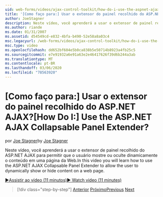 ```yaml
---
uid: web-forms/videos/ajax-control-toolkit/how-do-i-use-the-aspnet-ajax-collapsable-panel-extender
title: '[Como faço para:] Usar o extensor do painel recolhido do ASP.NET AJAX? | Microsoft Docs'
author: JoeStagner
description: Neste vídeo, você aprenderá a usar o extensor de painel recolhido do ASP.NET AJAX para permitir que o usuário mostre ou oculte dinamicamente o conteúdo em uma página da Web.
ms.author: riande
ms.date: 01/31/2007
ms.assetid: d54549cd-e832-4bfa-b490-52e58a8a03c4
msc.legacyurl: /web-forms/videos/ajax-control-toolkit/how-do-i-use-the-aspnet-ajax-collapsable-panel-extender
msc.type: video
ms.openlocfilehash: dd652bf604e5b0ca838b5e50714b8923a4fb25c5
ms.sourcegitcommit: e7e91932a6e91a63e2e46417626f39d6b244a3ab
ms.translationtype: MT
ms.contentlocale: pt-BR
ms.lasthandoff: 03/06/2020
ms.locfileid: "78563920"
---
```

# <a name="how-do-i-use-the-aspnet-ajax-collapsable-panel-extender"></a><span data-ttu-id="3f640-104">[Como faço para:] Usar o extensor do painel recolhido do ASP.NET AJAX?</span><span class="sxs-lookup"><span data-stu-id="3f640-104">[How Do I:] Use the ASP.NET AJAX Collapsable Panel Extender?</span></span>

<span data-ttu-id="3f640-105">por [Joe Stagner](https://github.com/JoeStagner)</span><span class="sxs-lookup"><span data-stu-id="3f640-105">by [Joe Stagner](https://github.com/JoeStagner)</span></span>

<span data-ttu-id="3f640-106">Neste vídeo, você aprenderá a usar o extensor de painel recolhido do ASP.NET AJAX para permitir que o usuário mostre ou oculte dinamicamente o conteúdo em uma página da Web.</span><span class="sxs-lookup"><span data-stu-id="3f640-106">In this video you will learn how to use the ASP.NET AJAX Collapsable Panel Extender to allow the user to dynamically show or hide content on a web page.</span></span>

[<span data-ttu-id="3f640-107">&#9654;Assistir ao vídeo (11 minutos)</span><span class="sxs-lookup"><span data-stu-id="3f640-107">&#9654; Watch video (11 minutes)</span></span>](https://channel9.msdn.com/Blogs/ASP-NET-Site-Videos/how-do-i-use-the-aspnet-ajax-collapsable-panel-extender)

> [!div class="step-by-step"]
> <span data-ttu-id="3f640-108">[Anterior](how-do-i-use-the-aspnet-ajax-accordion-control.md)
> [Próximo](how-do-i-use-the-aspnet-ajax-draggable-panel-extender.md)</span><span class="sxs-lookup"><span data-stu-id="3f640-108">[Previous](how-do-i-use-the-aspnet-ajax-accordion-control.md)
[Next](how-do-i-use-the-aspnet-ajax-draggable-panel-extender.md)</span></span>
